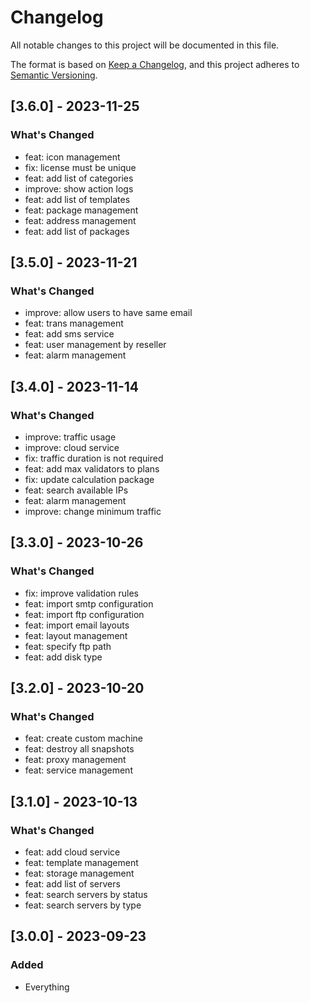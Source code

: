 # Changelog

All notable changes to this project will be documented in this file.

The format is based on [Keep a Changelog](https://keepachangelog.com/en/1.0.0/),
and this project adheres to [Semantic Versioning](https://semver.org/spec/v2.0.0.html).

## [3.6.0] - 2023-11-25

### What's Changed

- feat: icon management
- fix: license must be unique
- feat: add list of categories
- improve: show action logs
- feat: add list of templates
- feat: package management
- feat: address management
- feat: add list of packages

## [3.5.0] - 2023-11-21

### What's Changed

- improve: allow users to have same email
- feat: trans management
- feat: add sms service
- feat: user management by reseller
- feat: alarm management

## [3.4.0] - 2023-11-14

### What's Changed

- improve: traffic usage
- improve: cloud service
- fix: traffic duration is not required 
- feat: add max validators to plans
- fix: update calculation package
- feat: search available IPs
- feat: alarm management
- improve: change minimum traffic

## [3.3.0] - 2023-10-26

### What's Changed

- fix: improve validation rules
- feat: import smtp configuration
- feat: import ftp configuration
- feat: import email layouts
- feat: layout management
- feat: specify ftp path
- feat: add disk type

## [3.2.0] - 2023-10-20

### What's Changed

- feat: create custom machine
- feat: destroy all snapshots
- feat: proxy management
- feat: service management

## [3.1.0] - 2023-10-13

### What's Changed

- feat: add cloud service
- feat: template management
- feat: storage management
- feat: add list of servers
- feat: search servers by status
- feat: search servers by type

## [3.0.0] - 2023-09-23

### Added

- Everything
